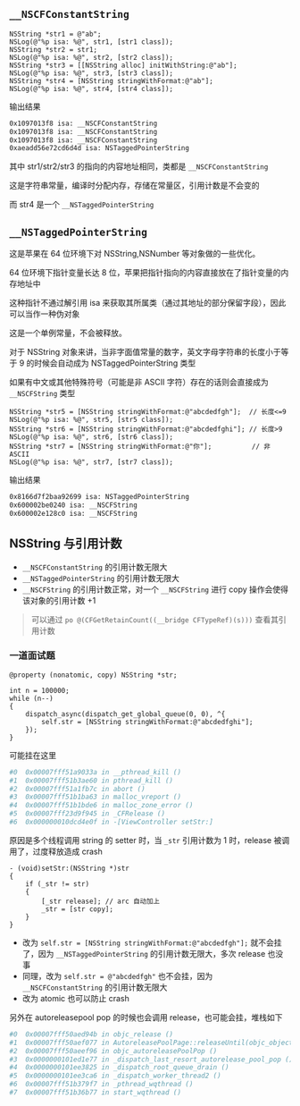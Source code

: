 ## `__NSCFConstantString`

```objc
NSString *str1 = @"ab";
NSLog(@"%p isa: %@", str1, [str1 class]);
NSString *str2 = str1;
NSLog(@"%p isa: %@", str2, [str2 class]);
NSString *str3 = [[NSString alloc] initWithString:@"ab"];
NSLog(@"%p isa: %@", str3, [str3 class]);
NSString *str4 = [NSString stringWithFormat:@"ab"];
NSLog(@"%p isa: %@", str4, [str4 class]);
```

输出结果

```sh
0x1097013f8 isa: __NSCFConstantString
0x1097013f8 isa: __NSCFConstantString
0x1097013f8 isa: __NSCFConstantString
0xaeadd56e72cd6d4d isa: NSTaggedPointerString
```

其中 str1/str2/str3 的指向的内容地址相同，类都是 `__NSCFConstantString`

这是字符串常量，编译时分配内存，存储在常量区，引用计数是不会变的

而 str4 是一个 `__NSTaggedPointerString`

## `__NSTaggedPointerString`

这是苹果在 64 位环境下对 NSString,NSNumber 等对象做的一些优化。

64 位环境下指针变量长达 8 位，苹果把指针指向的内容直接放在了指针变量的内存地址中

这种指针不通过解引用 isa 来获取其所属类（通过其地址的部分保留字段），因此可以当作一种伪对象

这是一个单例常量，不会被释放。

对于 NSString 对象来讲，当非字面值常量的数字，英文字母字符串的长度小于等于 9 的时候会自动成为 NSTaggedPointerString 类型

如果有中文或其他特殊符号（可能是非 ASCII 字符）存在的话则会直接成为 `__NSCFString` 类型

```objc
NSString *str5 = [NSString stringWithFormat:@"abcdedfgh"];  // 长度<=9
NSLog(@"%p isa: %@", str5, [str5 class]);
NSString *str6 = [NSString stringWithFormat:@"abcdedfghi"]; // 长度>9
NSLog(@"%p isa: %@", str6, [str6 class]);
NSString *str7 = [NSString stringWithFormat:@"你"];          // 非 ASCII
NSLog(@"%p isa: %@", str7, [str7 class]);
```

输出结果

```sh
0x8166d7f2baa92699 isa: NSTaggedPointerString
0x600002be0240 isa: __NSCFString
0x600002e128c0 isa: __NSCFString
```

## NSString 与引用计数
+ `__NSCFConstantString` 的引用计数无限大
+ `__NSTaggedPointerString` 的引用计数无限大
+ `__NSCFString` 的引用计数正常，对一个 `__NSCFString` 进行 copy 操作会使得该对象的引用计数 +1

> 可以通过 `po @(CFGetRetainCount((__bridge CFTypeRef)(s)))` 查看其引用计数

### 一道面试题

```objc
@property (nonatomic, copy) NSString *str;

int n = 100000;
while (n--)
{
    dispatch_async(dispatch_get_global_queue(0, 0), ^{
        self.str = [NSString stringWithFormat:@"abcdedfghi"];
    });
}
```

可能挂在这里

```sh
#0  0x00007fff51a9033a in __pthread_kill ()
#1  0x00007fff51b3ae60 in pthread_kill ()
#2  0x00007fff51a1fb7c in abort ()
#3  0x00007fff51b1ba63 in malloc_vreport ()
#4  0x00007fff51b1bde6 in malloc_zone_error ()
#5  0x00007fff23d9f945 in _CFRelease ()
#6  0x000000010dcd4e0f in -[ViewController setStr:]
```

原因是多个线程调用 string 的 setter 时，当 `_str` 引用计数为 1 时，release 被调用了，过度释放造成 crash

```objc
- (void)setStr:(NSString *)str
{
    if (_str != str)
    {
        [_str release]; // arc 自动加上
        _str = [str copy];
    }
}
```

+ 改为 `self.str = [NSString stringWithFormat:@"abcdedfgh"];` 就不会挂了，因为 `__NSTaggedPointerString` 的引用计数无限大，多次 release 也没事
+ 同理，改为 `self.str = @"abcdedfgh"` 也不会挂，因为 `__NSCFConstantString` 的引用计数无限大
+ 改为 atomic 也可以防止 crash

另外在 autoreleasepool pop 的时候也会调用 release，也可能会挂，堆栈如下

```sh
#0  0x00007fff50aed94b in objc_release ()
#1  0x00007fff50aef077 in AutoreleasePoolPage::releaseUntil(objc_object**) ()
#2  0x00007fff50aeef96 in objc_autoreleasePoolPop ()
#3  0x0000000101ed1e77 in _dispatch_last_resort_autorelease_pool_pop ()
#4  0x0000000101ee3825 in _dispatch_root_queue_drain ()
#5  0x0000000101ee3ca6 in _dispatch_worker_thread2 ()
#6  0x00007fff51b379f7 in _pthread_wqthread ()
#7  0x00007fff51b36b77 in start_wqthread ()
```



